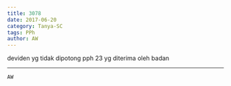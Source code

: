 ```yaml
---
title: 3078
date: 2017-06-20
category: Tanya-SC
tags: PPh
author: AW
---
```


deviden yg tidak dipotong pph 23 yg diterima oleh badan

---



`AW`
